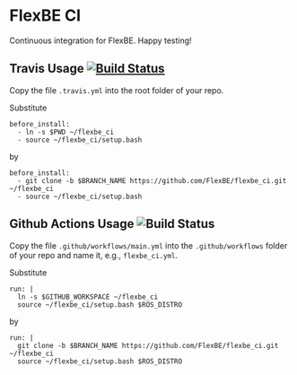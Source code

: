 # FlexBE CI

Continuous integration for FlexBE. Happy testing!

## Travis Usage [![Build Status](https://travis-ci.org/FlexBE/flexbe_ci.svg?branch=ros2-devel)](https://travis-ci.org/FlexBE/flexbe_ci)

Copy the file `.travis.yml` into the root folder of your repo.

Substitute

    before_install:
      - ln -s $PWD ~/flexbe_ci
      - source ~/flexbe_ci/setup.bash

by

    before_install:
      - git clone -b $BRANCH_NAME https://github.com/FlexBE/flexbe_ci.git ~/flexbe_ci
      - source ~/flexbe_ci/setup.bash

## Github Actions Usage ![Build Status](https://github.com/flexbe/flexbe_ci/workflows/FlexBE%20CI/badge.svg)

Copy the file `.github/workflows/main.yml` into the `.github/workflows` folder of your repo and name it, e.g., `flexbe_ci.yml`.

Substitute

    run: |
      ln -s $GITHUB_WORKSPACE ~/flexbe_ci
      source ~/flexbe_ci/setup.bash $ROS_DISTRO

by

    run: |
      git clone -b $BRANCH_NAME https://github.com/FlexBE/flexbe_ci.git ~/flexbe_ci
      source ~/flexbe_ci/setup.bash $ROS_DISTRO
